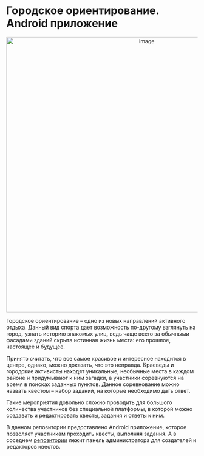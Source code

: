 # Городское ориентирование. Android приложение
<p align="center">
  <img width="724" alt="image" src="https://user-images.githubusercontent.com/14962588/192144750-aeca40c5-4436-4261-8933-78766c514429.png">
</p>

Городское ориентирование – одно из новых направлений активного отдыха. Данный вид спорта дает возможность по-другому взглянуть на город, узнать историю знакомых улиц, ведь чаще всего за обычными фасадами зданий скрыта истинная жизнь места: его прошлое, настоящее и будущее.

Принято считать, что все самое красивое и интересное находится в центре, однако, можно доказать, что это неправда. Краеведы и городские активисты находят уникальные, необычные места в каждом районе и придумывают к ним загадки, а участники соревнуются на время в поисках заданных пунктов. Данное соревнование можно назвать квестом – набор заданий, на которые необходимо дать ответ.

Такие мероприятия довольно сложно проводить для большого количества участников без специальной платформы, в которой можно создавать и редактировать квесты, задания и ответы к ним.

В данном репозитории предоставлено Android приложение, которое позволяет участникам проходить квесты, выполняя задания. А в соседнем [репозитории](https://github.com/SprutSDM/cityOrientWeb) лежит панель администратора для создателей и редакторов квестов.
